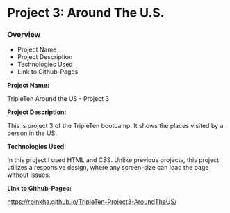 # Project 3: Around The U.S.

### Overview

- Project Name
- Project Description
- Technologies Used
- Link to Github-Pages

**Project Name:**

TripleTen Around the US - Project 3

**Project Description:**

This is project 3 of the TripleTen bootcamp. It shows the places visited by a person in the US.

**Technologies Used:**

In this project I used HTML and CSS. Unlike previous projects, this project utilizes a responsive design, where any screen-size can load the page without issues.

**Link to Github-Pages:**

https://rpinkha.github.io/TripleTen-Project3-AroundTheUS/
